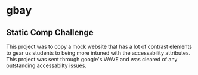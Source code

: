 # gbay

## Static Comp Challenge

This project was to copy a mock website that has a lot of contrast elements to gear us students to being more intuned with the accessability attributes. This project was sent through google's WAVE and was cleared of any outstanding accessabilty issues.

